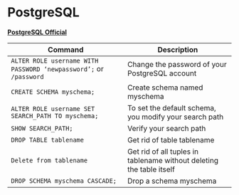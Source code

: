 # PostgreSQL

__[PostgreSQL Official](https://www.postgresql.org/docs/)__

Command | Description
--- | ---
`ALTER ROLE username WITH PASSWORD ‘newpassword’;` or `/password` | Change the password  of your PostgreSQL account  
`CREATE SCHEMA myschema;` | Create schema named myschema  
`ALTER ROLE username SET SEARCH_PATH TO myschema;` | To set the default schema, you modify your search path  
`SHOW SEARCH_PATH;` | Verify your search path  
`DROP TABLE tablename` | Get rid of table tablename  
`Delete from tablename` | Get rid of all tuples in tablename without deleting the table itself  
`DROP SCHEMA myschema CASCADE;` | Drop a schema myschema